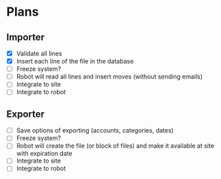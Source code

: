 # Plans

## Importer

- [x] Validate all lines
- [x] Insert each line of the file in the database
- [ ] Freeze system?
- [ ] Robot will read all lines and insert moves (without sending emails)
- [ ] Integrate to site
- [ ] Integrate to robot

## Exporter

- [ ] Save options of exporting (accounts, categories, dates)
- [ ] Freeze system?
- [ ] Robot will create the file (or block of files) and make it available at site with expiration date
- [ ] Integrate to site
- [ ] Integrate to robot
